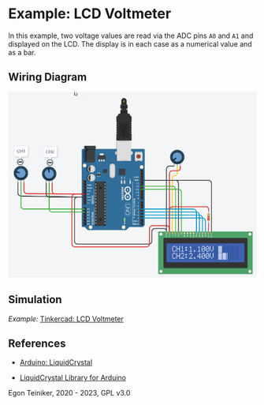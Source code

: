 # Example: LCD Voltmeter

In this example, two voltage values are read via the ADC pins `A0` and `A1` and displayed on the LCD.
The display is in each case as a numerical value and as a bar.

## Wiring Diagram

![LCD Voltmeter](LcdVoltmeter.png)


## Simulation

_Example:_ [Tinkercad: LCD Voltmeter](https://www.tinkercad.com/things/fG4NdDwhTLJ)



## References

* [Arduino: LiquidCrystal](https://www.arduino.cc/reference/en/libraries/liquidcrystal/)

* [LiquidCrystal Library for Arduino](https://github.com/arduino-libraries/LiquidCrystal)

Egon Teiniker, 2020 - 2023, GPL v3.0